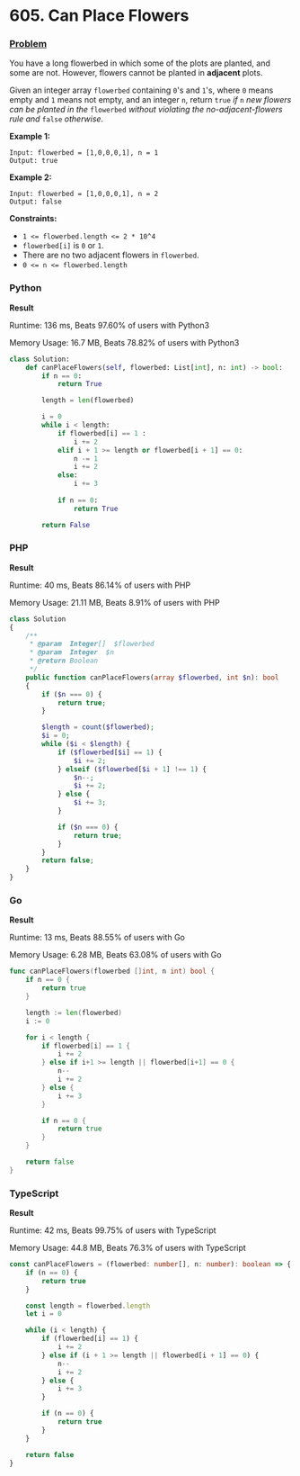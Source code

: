 # 605. Can Place Flowers

### [Problem](https://leetcode.com/problems/can-place-flowers/description/)

You have a long flowerbed in which some of the plots are planted, and some are not. However, flowers cannot be planted in **adjacent** plots.

Given an integer array `flowerbed` containing `0`'s and `1`'s, where `0` means empty and `1` means not empty, and an integer `n`, return `true` _if_ `n` _new flowers can be planted in the_ `flowerbed` _without violating the no-adjacent-flowers rule and_ `false` _otherwise_.

**Example 1:**

```
Input: flowerbed = [1,0,0,0,1], n = 1
Output: true
```

**Example 2:**

```
Input: flowerbed = [1,0,0,0,1], n = 2
Output: false
```

**Constraints:**

* `1 <= flowerbed.length <= 2 * 10^4`
* `flowerbed[i]` is `0` or `1`.
* There are no two adjacent flowers in `flowerbed`.
* `0 <= n <= flowerbed.length`

### Python

**Result**

Runtime: 136 ms, Beats 97.60% of users with Python3

Memory Usage: 16.7 MB, Beats 78.82% of users with Python3

```python
class Solution:
    def canPlaceFlowers(self, flowerbed: List[int], n: int) -> bool:
        if n == 0:
            return True

        length = len(flowerbed)

        i = 0
        while i < length:
            if flowerbed[i] == 1 :
                i += 2
            elif i + 1 >= length or flowerbed[i + 1] == 0:
                n -= 1
                i += 2
            else:
                i += 3
                
            if n == 0:
                return True

        return False
```

### PHP

**Result**

Runtime: 40 ms, Beats 86.14% of users with PHP

Memory Usage: 21.11 MB, Beats 8.91% of users with PHP

```php
class Solution
{
    /**
     * @param  Integer[]  $flowerbed
     * @param  Integer  $n
     * @return Boolean
     */
    public function canPlaceFlowers(array $flowerbed, int $n): bool
    {
        if ($n === 0) {
            return true;
        }

        $length = count($flowerbed);
        $i = 0;
        while ($i < $length) {
            if ($flowerbed[$i] == 1) {
                $i += 2;
            } elseif ($flowerbed[$i + 1] !== 1) {
                $n--;
                $i += 2;
            } else {
                $i += 3;
            }

            if ($n === 0) {
                return true;
            }
        }
        return false;
    }
}
```

### Go

**Result**

Runtime: 13 ms, Beats 88.55% of users with Go

Memory Usage: 6.28 MB, Beats 63.08% of users with Go

```go
func canPlaceFlowers(flowerbed []int, n int) bool {
	if n == 0 {
		return true
	}

	length := len(flowerbed)
	i := 0

	for i < length {
		if flowerbed[i] == 1 {
			i += 2
		} else if i+1 >= length || flowerbed[i+1] == 0 {
			n--
			i += 2
		} else {
			i += 3
		}

		if n == 0 {
			return true
		}
	}

	return false
}
```

### TypeScript

**Result**

Runtime: 42 ms, Beats 99.75% of users with TypeScript

Memory Usage: 44.8 MB, Beats 76.3% of users with TypeScript

```typescript
const canPlaceFlowers = (flowerbed: number[], n: number): boolean => {
    if (n == 0) {
        return true
    }

    const length = flowerbed.length
    let i = 0

    while (i < length) {
        if (flowerbed[i] == 1) {
            i += 2
        } else if (i + 1 >= length || flowerbed[i + 1] == 0) {
            n--
            i += 2
        } else {
            i += 3
        }

        if (n == 0) {
            return true
        }
    }

    return false
}
```
